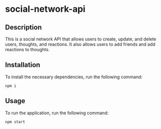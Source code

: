 # social-network-api

## Description
This is a social network API that allows users to create, update, and delete users, thoughts, and reactions. It also allows users to add friends and add reactions to thoughts.

## Installation
To install the necessary dependencies, run the following command:

```
npm i
```

## Usage
To run the application, run the following command:

```
npm start
```


